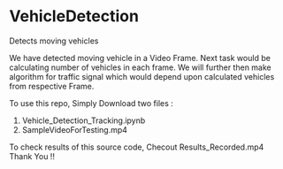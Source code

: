 # VehicleDetection
Detects moving vehicles


We have detected moving vehicle in a Video Frame.
Next task would be calculating number of vehicles in each frame.
We will further then make algorithm for traffic signal which would depend upon calculated vehicles from respective Frame.


  
  
To use this repo, Simply Download two files :
  1. Vehicle_Detection_Tracking.ipynb
  2. SampleVideoForTesting.mp4
  
  
To check results of this source code, Checout Results_Recorded.mp4 
Thank You !!
